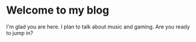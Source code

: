# Welcome to my blog

I'm glad you are here. I plan to talk about music and gaming. Are you ready to jump in?
